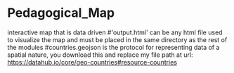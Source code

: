 # Pedagogical_Map
interactive map that is data driven
#'output.html' can be any html file used to visualize the map and must be placed in the same directory as the rest of the modules
#countries.geojson is the protocol for representing data of a spatial nature, you download this and replace my file path at url: https://datahub.io/core/geo-countries#resource-countries

